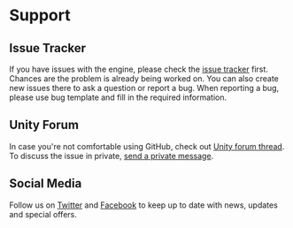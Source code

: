 # Support

## Issue Tracker

If you have issues with the engine, please check the [issue tracker](https://github.com/Elringus/NaninovelWeb/issues) first. Chances are the problem is already being worked on. You can also create new issues there to ask a question or report a bug. When reporting a bug, please use bug template and fill in the required information.

## Unity Forum

In case you're not comfortable using GitHub, check out [Unity forum thread](https://forum.unity.com/forums/assets-and-asset-store.32). To discuss the issue in private, [send a private message](https://forum.unity.com/conversations/add?to=Elringus). 


## Social Media

Follow us on [Twitter](https://twitter.com/naniengine) and [Facebook](https://www.facebook.com/naniengine) to keep up to date with news, updates and special offers.
